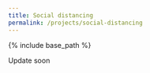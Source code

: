 ```yaml
---
title: Social distancing
permalink: /projects/social-distancing
---
```


{% include base_path %}

Update soon
